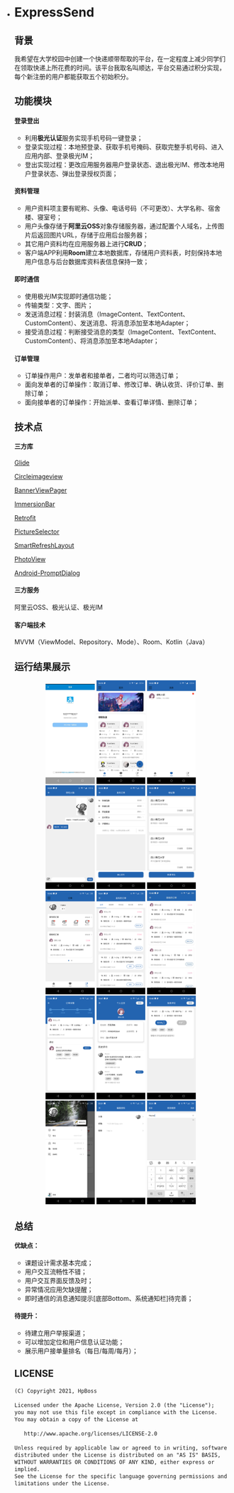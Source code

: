 * # ExpressSend

  ## 背景

  我希望在大学校园中创建一个快递顺带帮取的平台，在一定程度上减少同学们在领取快递上所花费的时间。该平台我取名叫顺达，平台交易通过积分实现，每个新注册的用户都能获取五个初始积分。

  ## 功能模块

  #### 登录登出

  * 利用**极光认证**服务实现手机号码一键登录；
  * 登录实现过程：本地预登录、获取手机号掩码、获取完整手机号码、进入应用内部、登录极光IM；
  * 登出实现过程：更改应用服务器用户登录状态、退出极光IM、修改本地用户登录状态、弹出登录授权页面；

  #### 资料管理

  * 用户资料项主要有昵称、头像、电话号码（不可更改）、大学名称、宿舍楼、寝室号；
  * 用户头像存储于**阿里云OSS**对象存储服务器，通过配置个人域名，上传图片后返回图片URL，存储于应用后台服务器；
  * 其它用户资料均在应用服务器上进行**CRUD**；
  * 客户端APP利用**Room**建立本地数据库，存储用户资料表，时刻保持本地用户信息与后台数据库资料表信息保持一致；

  #### 即时通信

  * 使用极光IM实现即时通信功能；
  * 传输类型：文字、图片；
  * 发送消息过程：封装消息（ImageContent、TextContent、CustomContent）、发送消息、将消息添加至本地Adapter；
  * 接受消息过程：判断接受消息的类型（ImageContent、TextContent、CustomContent）、将消息添加至本地Adapter；

  #### 订单管理

  * 订单操作用户：发单者和接单者，二者均可以筛选订单；
  * 面向发单者的订单操作：取消订单、修改订单、确认收货、评价订单、删除订单；
  * 面向接单者的订单操作：开始派单、查看订单详情、删除订单；

  ## 技术点

  #### 三方库

  [Glide](https://github.com/bumptech/glide)

  [Circleimageview](https://github.com/hdodenhof/CircleImageView)

  [BannerViewPager](https://github.com/zhpanvip/BannerViewPager)

  [ImmersionBar](https://github.com/gyf-dev/ImmersionBar)

  [Retrofit](https://github.com/square/retrofit)

  [PictureSelector](https://github.com/labmem005/PictureSelector)

  [SmartRefreshLayout](https://github.com/scwang90/SmartRefreshLayout)

  [PhotoView](https://github.com/wanglu1209/PhotoViewer)

  [Android-PromptDialog](https://github.com/limxing/Android-PromptDialog)

  #### 三方服务

  阿里云OSS、极光认证、极光IM

  #### 客户端技术

  MVVM（ViewModel、Repository、Mode）、Room、Kotlin（Java）

  ## 运行结果展示

  <div style="text-align: center">                     
    <img src="image/login.jpg" alt="login" width=23% />
    <img src="image/indexPage.png" alt="indexPage" width=23% />
    <img src="image/message.png" alt="message" width=23% />
  </div>

  <div style="text-align: center">
    <img src="image/chat.png" alt="chat" width=23% />                       	 
    <img src="image/release.png" alt="comment" width=23% />
    <img src="image/manageAddress.png" alt="orderDetails" width=23% />
  </div>

  <div style="text-align: center">
    <img src="image/orderManager.png" alt="orderManager" width=23% />
    <img src="image/releaseOrder.png" alt="releaseOrder" width=23% />
    <img src="image/receiveOrder.jpg" alt="receiveOrder" width=23% />
  </div>

  <div style="text-align: center">
    <img src="image/orderDetails.png" alt="orderDetails" width=23% />
    <img src="image/userPage.png" alt="userPage" width=23% />
    <img src="image/comment.png" alt="comment" width=23% />
  </div>

  <div style="text-align: center">
    <img src="image/personalProfile.png" alt="personalProfile" width=23% />
    <img src="image/profile.png" alt="profile" width=23% />
    <img src="image/modifyNickname.png" alt="modifyNickname" width=23% />
  </div>
  

  ## 总结

  #### 优缺点：

  * 课题设计需求基本完成；
  * 用户交互流畅性不错；
  * 用户交互界面反馈及时；
  * 异常情况应用欠缺提醒；
  * 即时通信的消息通知提示[底部Bottom、系统通知栏]待完善；

  #### 待提升：

  * 待建立用户举报渠道；
  * 可以增加定位和用户信息认证功能；
  * 展示用户接单量排名（每日/每周/每月）；

  ## LICENSE

  ```license
  (C) Copyright 2021, HpBoss
  
  Licensed under the Apache License, Version 2.0 (the "License");
  you may not use this file except in compliance with the License.
  You may obtain a copy of the License at
  
     http://www.apache.org/licenses/LICENSE-2.0
  
  Unless required by applicable law or agreed to in writing, software
  distributed under the License is distributed on an "AS IS" BASIS,
  WITHOUT WARRANTIES OR CONDITIONS OF ANY KIND, either express or implied.
  See the License for the specific language governing permissions and
  limitations under the License.
  ```

